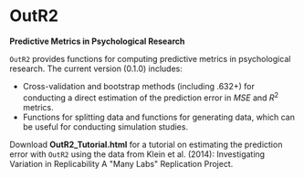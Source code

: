 # OutR2
**Predictive Metrics in Psychological Research**

`OutR2` provides functions for computing predictive metrics in psychological research. 
The current version (0.1.0) includes: 
- Cross-validation and bootstrap methods (including .632+) for conducting a direct estimation of the prediction error in $MSE$ and $R^2$ metrics.
- Functions for splitting data and functions for generating data, which can be useful for conducting simulation studies.

Download **OutR2_Tutorial.html** for a tutorial on estimating the prediction error with `OutR2` using the data from Klein et al. (2014): Investigating Variation in Replicability A "Many Labs" Replication Project. 
